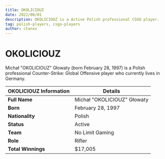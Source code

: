 ```yaml
---
title: OKOLICIOUZ
date: 2022/06/01
description: OKOLICIOUZ is a Active Polish professional CSGO player.
tag: polish-players, csgo-players
author: ctanxx
---
```


# OKOLICIOUZ

Michał "OKOLICIOUZ" Głowaty (born February 28, 1997) is a Polish professional Counter-Strike: Global Offensive player who currently lives in Germany.

| **OKOLICIOUZ Information** | **Details**                 |
| -------------------------- | --------------------------- |
| **Full Name**              | Michał "OKOLICIOUZ" Głowaty |
| **Born**                   | February 28, 1997           |
| **Nationality**            | Polish                      |
| **Status**                 | Active                      |
| **Team**                   | No Limit Gaming             |
| **Role**                   | Rifler	                   |
| **Total Winnings**         | $17,005                     |   
